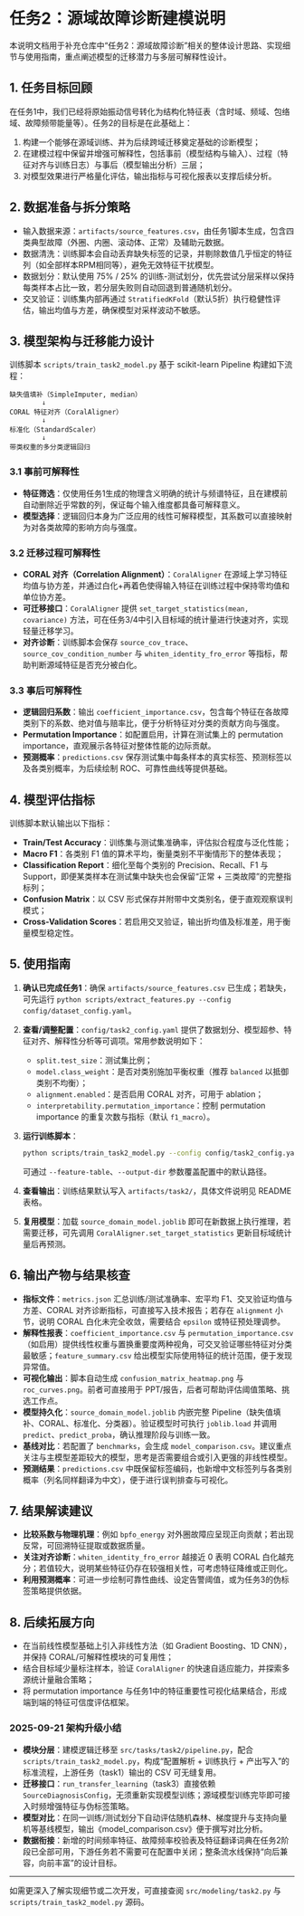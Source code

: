 # 任务2：源域故障诊断建模说明

本说明文档用于补充仓库中“任务2：源域故障诊断”相关的整体设计思路、实现细节与使用指南，重点阐述模型的迁移潜力与多层可解释性设计。

## 1. 任务目标回顾

在任务1中，我们已经将原始振动信号转化为结构化特征表（含时域、频域、包络域、故障频带能量等）。任务2的目标是在此基础上：

1. 构建一个能够在源域训练、并为后续跨域迁移奠定基础的诊断模型；
2. 在建模过程中保留并增强可解释性，包括事前（模型结构与输入）、过程（特征对齐与训练日志）与事后（模型输出分析）三层；
3. 对模型效果进行严格量化评估，输出指标与可视化报表以支撑后续分析。

## 2. 数据准备与拆分策略

* 输入数据来源：`artifacts/source_features.csv`，由任务1脚本生成，包含四类典型故障（外圈、内圈、滚动体、正常）及辅助元数据。
* 数据清洗：训练脚本会自动丢弃缺失标签的记录，并剔除数值几乎恒定的特征列（如全部样本RPM相同等），避免无效特征干扰模型。
* 数据划分：默认使用 75% / 25% 的训练-测试划分，优先尝试分层采样以保持每类样本占比一致，若分层失败则自动回退到普通随机划分。
* 交叉验证：训练集内部再通过 `StratifiedKFold`（默认5折）执行稳健性评估，输出均值与方差，确保模型对采样波动不敏感。

## 3. 模型架构与迁移能力设计

训练脚本 `scripts/train_task2_model.py` 基于 scikit-learn Pipeline 构建如下流程：

```
缺失值填补（SimpleImputer, median）
        ↓
CORAL 特征对齐（CoralAligner）
        ↓
标准化（StandardScaler）
        ↓
带类权重的多分类逻辑回归
```

### 3.1 事前可解释性

* **特征筛选**：仅使用任务1生成的物理含义明确的统计与频谱特征，且在建模前自动删除近乎常数的列，保证每个输入维度都具备可解释意义。
* **模型选择**：逻辑回归本身为广泛应用的线性可解释模型，其系数可以直接映射为对各类故障的影响方向与强度。

### 3.2 迁移过程可解释性

* **CORAL 对齐（Correlation Alignment）**：`CoralAligner` 在源域上学习特征均值与协方差，并通过白化+再着色使得输入特征在训练过程中保持零均值和单位协方差。
* **可迁移接口**：`CoralAligner` 提供 `set_target_statistics(mean, covariance)` 方法，可在任务3/4中引入目标域的统计量进行快速对齐，实现轻量迁移学习。
* **对齐诊断**：训练脚本会保存 `source_cov_trace`、`source_cov_condition_number` 与 `whiten_identity_fro_error` 等指标，帮助判断源域特征是否充分被白化。

### 3.3 事后可解释性

* **逻辑回归系数**：输出 `coefficient_importance.csv`，包含每个特征在各故障类别下的系数、绝对值与赔率比，便于分析特征对分类的贡献方向与强度。
* **Permutation Importance**：如配置启用，计算在测试集上的 permutation importance，直观展示各特征对整体性能的边际贡献。
* **预测概率**：`predictions.csv` 保存测试集中每条样本的真实标签、预测标签以及各类别概率，为后续绘制 ROC、可靠性曲线等提供基础。

## 4. 模型评估指标

训练脚本默认输出以下指标：

* **Train/Test Accuracy**：训练集与测试集准确率，评估拟合程度与泛化性能；
* **Macro F1**：各类别 F1 值的算术平均，衡量类别不平衡情形下的整体表现；
* **Classification Report**：细化至每个类别的 Precision、Recall、F1 与 Support，即便某类样本在测试集中缺失也会保留“正常 + 三类故障”的完整指标列；
* **Confusion Matrix**：以 CSV 形式保存并附带中文类别名，便于直观观察误判模式；
* **Cross-Validation Scores**：若启用交叉验证，输出折均值及标准差，用于衡量模型稳定性。

## 5. 使用指南

1. **确认已完成任务1**：确保 `artifacts/source_features.csv` 已生成；若缺失，可先运行 `python scripts/extract_features.py --config config/dataset_config.yaml`。
2. **查看/调整配置**：`config/task2_config.yaml` 提供了数据划分、模型超参、特征对齐、解释性分析等可调项。常用参数说明如下：
   * `split.test_size`：测试集比例；
   * `model.class_weight`：是否对类别施加平衡权重（推荐 `balanced` 以抵御类别不均衡）；
   * `alignment.enabled`：是否启用 CORAL 对齐，可用于 ablation；
   * `interpretability.permutation_importance`：控制 permutation importance 的重复次数与指标（默认 `f1_macro`）。
3. **运行训练脚本**：

   ```bash
   python scripts/train_task2_model.py --config config/task2_config.yaml
   ```

   可通过 `--feature-table`、`--output-dir` 参数覆盖配置中的默认路径。
4. **查看输出**：训练结果默认写入 `artifacts/task2/`，具体文件说明见 README 表格。
5. **复用模型**：加载 `source_domain_model.joblib` 即可在新数据上执行推理，若需要迁移，可先调用 `CoralAligner.set_target_statistics` 更新目标域统计量后再预测。

## 6. 输出产物与结果核查

- **指标文件**：`metrics.json` 汇总训练/测试准确率、宏平均 F1、交叉验证均值与方差、CORAL 对齐诊断指标，可直接写入技术报告；若存在 `alignment` 小节，说明 CORAL 白化未完全收敛，需要结合 `epsilon` 或特征预处理调参。
- **解释性报表**：`coefficient_importance.csv` 与 `permutation_importance.csv`（如启用）提供线性权重与置换重要度两种视角，可交叉验证哪些特征对分类最敏感；`feature_summary.csv` 给出模型实际使用特征的统计范围，便于发现异常值。
- **可视化输出**：脚本自动生成 `confusion_matrix_heatmap.png` 与 `roc_curves.png`。前者可直接用于 PPT/报告，后者可帮助评估阈值策略、挑选工作点。
- **模型持久化**：`source_domain_model.joblib` 内嵌完整 Pipeline（缺失值填补、CORAL、标准化、分类器）。验证模型时可执行 `joblib.load` 并调用 `predict`、`predict_proba`，确认推理阶段与训练一致。
- **基线对比**：若配置了 `benchmarks`，会生成 `model_comparison.csv`。建议重点关注与主模型差距较大的模型，思考是否需要组合或引入更强的非线性模型。
- **预测结果**：`predictions.csv` 中既保留标签编码，也新增中文标签列与各类别概率（列名同样翻译为中文），便于进行误判排查与可视化。

## 7. 结果解读建议

* **比较系数与物理机理**：例如 `bpfo_energy` 对外圈故障应呈现正向贡献；若出现反常，可回溯特征提取或数据质量。
* **关注对齐诊断**：`whiten_identity_fro_error` 越接近 0 表明 CORAL 白化越充分；若值较大，说明某些特征仍存在较强相关性，可考虑特征降维或正则化。
* **利用预测概率**：可进一步绘制可靠性曲线、设定告警阈值，或为任务3的伪标签策略提供依据。

## 8. 后续拓展方向

* 在当前线性模型基础上引入非线性方法（如 Gradient Boosting、1D CNN），并保持 CORAL/可解释性模块的可复用性；
* 结合目标域少量标注样本，验证 `CoralAligner` 的快速自适应能力，并探索多源统计量融合策略；
* 将 permutation importance 与任务1中的特征重要性可视化结果结合，形成端到端的特征可信度评估框架。

### 2025-09-21 架构升级小结

- **模块分层**：建模逻辑迁移至 `src/tasks/task2/pipeline.py`，配合 `scripts/train_task2_model.py`，构成“配置解析 + 训练执行 + 产出写入”的标准流程，上游任务（task1）输出的 CSV 可无缝复用。
- **迁移接口**：`run_transfer_learning`（task3）直接依赖 `SourceDiagnosisConfig`，无须重新实现模型训练；源域模型训练完毕即可接入时频增强特征与伪标签策略。
- **模型对比**：在同一训练/测试划分下自动评估随机森林、梯度提升与支持向量机等基线模型，输出《model_comparison.csv》便于撰写对比分析。
- **数据衔接**：新增的时间频率特征、故障频率校验表及特征翻译词典在任务2阶段已全部可用，下游任务若不需要可在配置中关闭；整条流水线保持“向后兼容，向前丰富”的设计目标。

---

如需更深入了解实现细节或二次开发，可直接查阅 `src/modeling/task2.py` 与 `scripts/train_task2_model.py` 源码。

